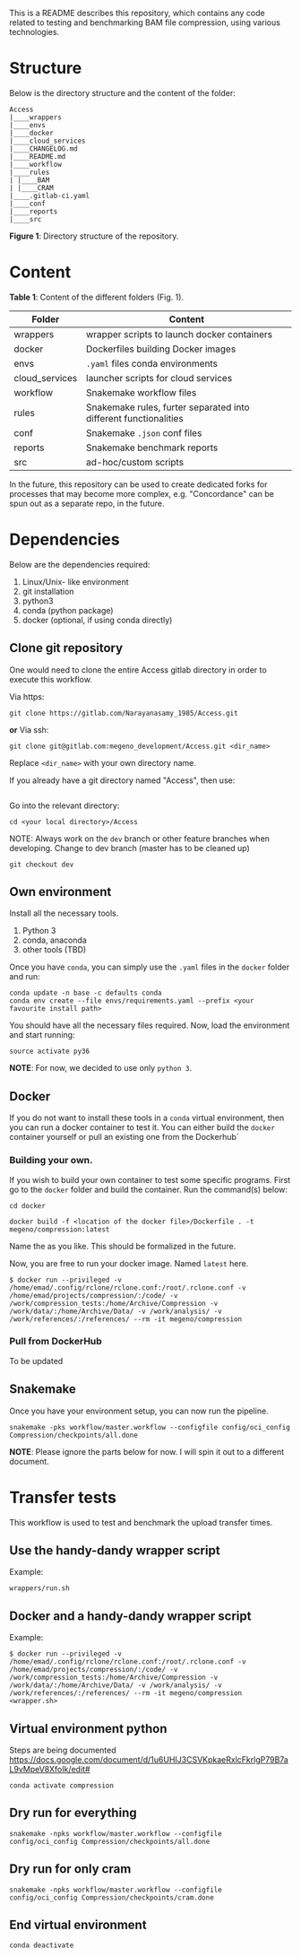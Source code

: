 This is a README describes this repository, which contains any code related to 
testing and benchmarking BAM file compression, using various technologies. 

# Structure
Below is the directory structure and the content of the folder:

```
Access
|____wrappers
|____envs
|____docker
|____cloud_services
|____CHANGELOG.md
|____README.md
|____workflow
|____rules
| |____BAM
| |____CRAM
|____.gitlab-ci.yaml
|____conf
|____reports
|____src
```
**Figure 1**: Directory structure of the repository.

# Content

**Table 1**: Content of the different folders (Fig. 1).

| Folder | Content |
| ------ | ------ |
| wrappers | wrapper scripts to launch docker containers |
| docker | Dockerfiles building Docker images | 
| envs | `.yaml` files conda environments | 
| cloud_services | launcher scripts for cloud services |
| workflow | Snakemake workflow files |
| rules | Snakemake rules, furter separated into different functionalities |
| conf | Snakemake `.json` conf files |
| reports | Snakemake benchmark reports | 
| src | ad-hoc/custom scripts |

In the future, this repository can be used to create dedicated forks for 
processes that may become more complex, e.g. "Concordance" can be spun out as a 
separate repo, in the future.

# Dependencies

Below are the dependencies required:
1. Linux/Unix- like environment
2. git installation
3. python3
4. conda (python package)
5. docker (optional, if using conda directly)

## Clone git repository

One would need to clone the entire Access gitlab directory in order to execute 
this workflow.

Via https:
```
git clone https://gitlab.com/Narayanasamy_1985/Access.git
```
**or**
Via ssh:
```
git clone git@gitlab.com:megeno_development/Access.git <dir_name>
```
Replace `<dir_name>` with your own directory name.

If you already have a git directory named "Access", then use:
```

```

Go into the relevant directory:
```
cd <your local directory>/Access
```
NOTE: Always work on the `dev` branch or other feature branches when developing.
Change to dev branch (master has to be cleaned up)
```
git checkout dev
```

## Own environment
Install all the necessary tools.
1. Python 3
2. conda, anaconda
3. other tools (TBD)

Once you have `conda`, you can simply use the `.yaml` files in the `docker` 
folder and run:
```
conda update -n base -c defaults conda
conda env create --file envs/requirements.yaml --prefix <your favourite install path>
```
You should have all the necessary files required. Now, load the environment and start running:
```
source activate py36
```



**NOTE**: For now, we decided to use only `python 3`. 

## Docker
If you do not want to install these tools in a `conda` virtual environment, then
you can run a docker container to test it. You can either build the `docker`
container yourself or pull an existing one from the Dockerhub`

### Building your own.
If you wish to build your own container to test some specific programs. First go
to the `docker` folder and build the container. Run the command(s) below:
```
cd docker

docker build -f <location of the docker file>/Dockerfile . -t megeno/compression:latest
```
Name the <version> as you like. This should be formalized in the future.

Now, you are free to run your docker image. Named `latest` here.
```
$ docker run --privileged -v /home/emad/.config/rclone/rclone.conf:/root/.rclone.conf -v /home/emad/projects/compression/:/code/ -v /work/compression_tests:/home/Archive/Compression -v /work/data/:/home/Archive/Data/ -v /work/analysis/ -v /work/references/:/references/ --rm -it megeno/compression
```

### Pull from DockerHub
To be updated

## Snakemake
Once you have your environment setup, you can now run the pipeline.
```
snakemake -pks workflow/master.workflow --configfile config/oci_config Compression/checkpoints/all.done
```

**NOTE**: Please ignore the parts below for now. I will spin it out to a different
document.

# Transfer tests
This workflow is used to test and benchmark the upload transfer times.

## Use the handy-dandy wrapper script
Example:
```
wrappers/run.sh
```

## Docker and a handy-dandy wrapper script
Example:
```
$ docker run --privileged -v /home/emad/.config/rclone/rclone.conf:/root/.rclone.conf -v /home/emad/projects/compression/:/code/ -v /work/compression_tests:/home/Archive/Compression -v /work/data/:/home/Archive/Data/ -v /work/analysis/ -v /work/references/:/references/ --rm -it megeno/compression <wrapper.sh>
```

## Virtual environment python

Steps are being documented https://docs.google.com/document/d/1u6UHIJ3CSVKpkaeRxlcFkrlgP79B7aL9vMpeV8XfoIk/edit#
```
conda activate compression
```

## Dry run for everything
```
snakemake -npks workflow/master.workflow --configfile config/oci_config Compression/checkpoints/all.done
```

## Dry run for only cram
```
snakemake -npks workflow/master.workflow --configfile config/oci_config Compression/checkpoints/cram.done
```

## End virtual environment
```
conda deactivate
```

